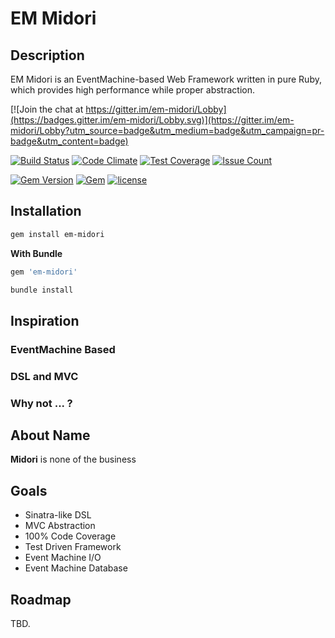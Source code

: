 # EM Midori
## Description

EM Midori is an EventMachine-based Web Framework written in pure Ruby, which provides high performance while proper abstraction.

[![Join the chat at https://gitter.im/em-midori/Lobby](https://badges.gitter.im/em-midori/Lobby.svg)](https://gitter.im/em-midori/Lobby?utm_source=badge&utm_medium=badge&utm_campaign=pr-badge&utm_content=badge)

[![Build Status](https://travis-ci.org/heckpsi-lab/em-midori.svg?branch=master)](https://travis-ci.org/heckpsi-lab/em-midori) [![Code Climate](https://codeclimate.com/github/heckpsi-lab/em-midori/badges/gpa.svg)](https://codeclimate.com/github/heckpsi-lab/em-midori) [![Test Coverage](https://codeclimate.com/github/heckpsi-lab/em-midori/badges/coverage.svg)](https://codeclimate.com/github/heckpsi-lab/em-midori/coverage) [![Issue Count](https://codeclimate.com/github/heckpsi-lab/em-midori/badges/issue_count.svg)](https://codeclimate.com/github/heckpsi-lab/em-midori)

[![Gem Version](https://img.shields.io/gem/v/em-midori.svg?maxAge=2592000)](https://rubygems.org/gems/em-midori) [![Gem](https://img.shields.io/gem/dt/em-midori.svg?maxAge=2592000)](https://rubygems.org/gems/em-midori) [![license](https://img.shields.io/github/license/heckpsi-lab/em-midori.svg?maxAge=2592000)]()

## Installation

```bash
gem install em-midori
```

**With Bundle**

```ruby
gem 'em-midori'
```

```bash
bundle install
```

## Inspiration

### EventMachine Based



### DSL and MVC

### Why not ... ?

## About Name

**Midori** is none of the business 

## Goals

- Sinatra-like DSL
- MVC Abstraction
- 100% Code Coverage
- Test Driven Framework
- Event Machine I/O
- Event Machine Database

## Roadmap

TBD.